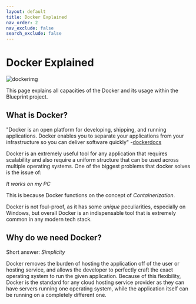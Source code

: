 ```yaml
---
layout: default
title: Docker Explained
nav_order: 2
nav_exclude: false
search_exclude: false
---
```

# Docker Explained

![dockerimg](/imgs/docker.png)

This page explains all capacities of the Docker and its usage within the Blueprint project.
## What is Docker?

"Docker is an open platform for developing, shipping, and running applications. Docker enables you to separate your applications from your infrastructure so you can deliver software quickly" -[dockerdocs](https://docs.docker.com/get-started/docker-overview/)

Docker is an extremely useful tool for any application that requires scalability and also require a uniform structure that can be used across multiple operating systems. One of the biggest problems that docker solves is the issue of:

*It works on my PC*

This is because Docker functions on the concept of *Containerization*.



Docker is not foul-proof, as it has some *unique* peculiarities, especially on Windows, but overall Docker is an indispensable tool that is extremely common in any modern tech stack.

## Why do we need Docker?

Short answer: *Simplicity*

Docker removes the burden of hosting the application off of the user or hosting service, and allows the developer to perfectly craft the exact operating system to run the given application. Because of this flexibility, Docker is the standard for any cloud hosting service provider as they can have servers running one operating system, while the application itself can be running on a completely different one.